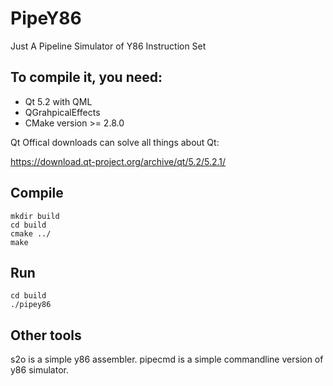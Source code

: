 PipeY86
=======
Just A Pipeline Simulator of Y86 Instruction Set

## To compile it, you need:

* Qt 5.2 with QML
* QGrahpicalEffects
* CMake version >= 2.8.0

Qt Offical downloads can solve all things about Qt:

https://download.qt-project.org/archive/qt/5.2/5.2.1/

## Compile

    mkdir build
    cd build
    cmake ../
    make

## Run

    cd build
    ./pipey86

## Other tools
s2o is a simple y86 assembler.
pipecmd is a simple commandline version of y86 simulator.
